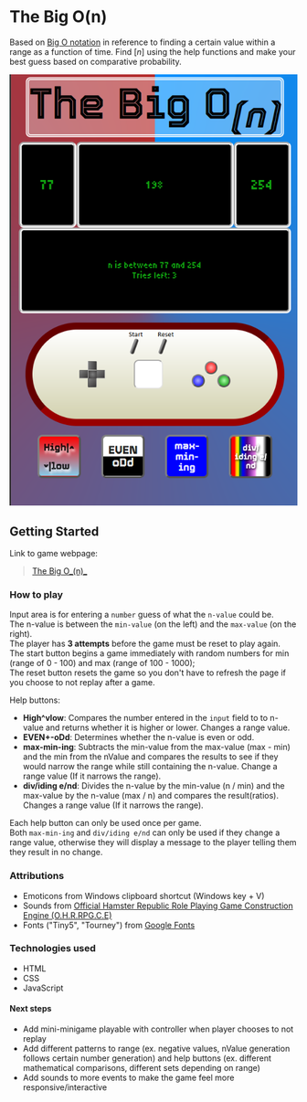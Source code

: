 # The Big O(n)



Based on [Big O notation](https://en.wikipedia.org/wiki/Big_O_notation) in reference to finding a certain value within a range as a function of time.
Find [_n_] using the help functions and make your best guess based on comparative probability.

![Screenshot of game. From top to bottom: title on top of page, split boxes representing monitors, controller-styled elements for input, 4 help buttons below](./resources/images/gamescrnsht.png)

## Getting Started
Link to game webpage: 

> [The Big O_(n)_](https://dogsgowoof.github.io/the-big-O-n-/)


### How to play
Input area is for entering a `number` guess of what the `n-value` could be.  
The n-value is between the `min-value` (on the left) and the `max-value` (on the right).  
The player has __3 attempts__ before the game must be reset to play again.  
The start button begins a game immediately with random numbers for min (range of 0 - 100) and max (range of 100 - 1000);  
The reset button resets the game so you don't have to refresh the page if you choose to not replay after a game.  


Help buttons:
    
- __High^vlow__: Compares the number entered in the `input` field to to n-value and returns whether it is higher or lower. Changes a range value.
- __EVEN+-oDd__: Determines whether the n-value is even or odd.
- __max-min-ing__: Subtracts the min-value from the max-value (max - min) and the min from the nValue and compares the results to see if they would narrow the range while still containing the n-value. Change a range value (If it narrows the range).
- __div/iding e/nd__: Divides the n-value by the min-value (n / min) and the max-value by the n-value (max / n) and compares the result(ratios). Changes a range value (If it narrows the range).

Each help button can only be used once per game.  
Both `max-min-ing` and `div/iding e/nd` can only be used if they change a range value, otherwise they will display a message to the player telling them they result in no change.

### Attributions
- Emoticons from Windows clipboard shortcut (Windows key + V)
- Sounds from [Official Hamster Republic Role Playing Game Construction Engine (O.H.R.RPG.C.E)](https://rpg.hamsterrepublic.com/ohrrpgce/Free_Sound_Effects)
- Fonts ("Tiny5", "Tourney") from [Google Fonts](https://fonts.google.com/)

### Technologies used
- HTML 
- CSS 
- JavaScript

#### Next steps
- Add mini-minigame playable with controller when player chooses to not replay  
- Add different patterns to range (ex. negative values, nValue generation follows certain number generation) and help buttons (ex. different mathematical comparisons, different sets depending on range)  
- Add sounds to more events to make the game feel more responsive/interactive  